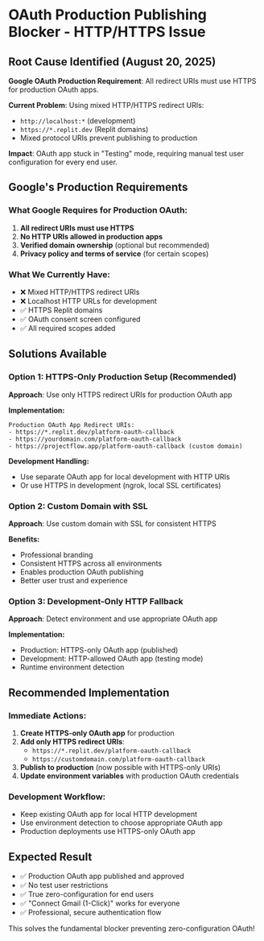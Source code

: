 # OAuth Production Publishing Blocker - HTTP/HTTPS Issue

## Root Cause Identified (August 20, 2025)

**Google OAuth Production Requirement**: All redirect URIs must use HTTPS for production OAuth apps.

**Current Problem**: Using mixed HTTP/HTTPS redirect URIs:
- `http://localhost:*` (development)
- `https://*.replit.dev` (Replit domains) 
- Mixed protocol URIs prevent publishing to production

**Impact**: OAuth app stuck in "Testing" mode, requiring manual test user configuration for every end user.

## Google's Production Requirements

### What Google Requires for Production OAuth:
1. **All redirect URIs must use HTTPS**
2. **No HTTP URIs allowed in production apps**
3. **Verified domain ownership** (optional but recommended)
4. **Privacy policy and terms of service** (for certain scopes)

### What We Currently Have:
- ❌ Mixed HTTP/HTTPS redirect URIs
- ❌ Localhost HTTP URLs for development
- ✅ HTTPS Replit domains
- ✅ OAuth consent screen configured
- ✅ All required scopes added

## Solutions Available

### Option 1: HTTPS-Only Production Setup (Recommended)
**Approach**: Use only HTTPS redirect URIs for production OAuth app

**Implementation:**
```
Production OAuth App Redirect URIs:
- https://*.replit.dev/platform-oauth-callback
- https://yourdomain.com/platform-oauth-callback
- https://projectflow.app/platform-oauth-callback (custom domain)
```

**Development Handling:**
- Use separate OAuth app for local development with HTTP URIs
- Or use HTTPS in development (ngrok, local SSL certificates)

### Option 2: Custom Domain with SSL
**Approach**: Use custom domain with SSL for consistent HTTPS

**Benefits:**
- Professional branding
- Consistent HTTPS across all environments
- Enables production OAuth publishing
- Better user trust and experience

### Option 3: Development-Only HTTP Fallback
**Approach**: Detect environment and use appropriate OAuth app

**Implementation:**
- Production: HTTPS-only OAuth app (published)
- Development: HTTP-allowed OAuth app (testing mode)
- Runtime environment detection

## Recommended Implementation

### Immediate Actions:
1. **Create HTTPS-only OAuth app** for production
2. **Add only HTTPS redirect URIs**:
   - `https://*.replit.dev/platform-oauth-callback`
   - `https://customdomain.com/platform-oauth-callback`
3. **Publish to production** (now possible with HTTPS-only URIs)
4. **Update environment variables** with production OAuth credentials

### Development Workflow:
- Keep existing OAuth app for local HTTP development
- Use environment detection to choose appropriate OAuth app
- Production deployments use HTTPS-only OAuth app

## Expected Result
- ✅ Production OAuth app published and approved
- ✅ No test user restrictions
- ✅ True zero-configuration for end users
- ✅ "Connect Gmail (1-Click)" works for everyone
- ✅ Professional, secure authentication flow

This solves the fundamental blocker preventing zero-configuration OAuth!